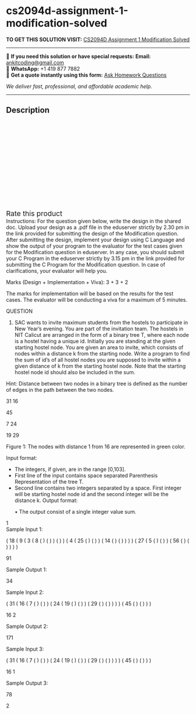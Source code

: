 # cs2094d-assignment-1-modification-solved
**TO GET THIS SOLUTION VISIT:** [CS2094D Assignment 1 Modification Solved](https://www.ankitcodinghub.com/product/cs2094d-assignment-1-modification-solved/)


---

📩 **If you need this solution or have special requests:** **Email:** ankitcoding@gmail.com  
📱 **WhatsApp:** +1 419 877 7882  
📄 **Get a quote instantly using this form:** [Ask Homework Questions](https://www.ankitcodinghub.com/services/ask-homework-questions/)

*We deliver fast, professional, and affordable academic help.*

---

<h2>Description</h2>



<div class="kk-star-ratings kksr-auto kksr-align-center kksr-valign-top" data-payload="{&quot;align&quot;:&quot;center&quot;,&quot;id&quot;:&quot;95758&quot;,&quot;slug&quot;:&quot;default&quot;,&quot;valign&quot;:&quot;top&quot;,&quot;ignore&quot;:&quot;&quot;,&quot;reference&quot;:&quot;auto&quot;,&quot;class&quot;:&quot;&quot;,&quot;count&quot;:&quot;0&quot;,&quot;legendonly&quot;:&quot;&quot;,&quot;readonly&quot;:&quot;&quot;,&quot;score&quot;:&quot;0&quot;,&quot;starsonly&quot;:&quot;&quot;,&quot;best&quot;:&quot;5&quot;,&quot;gap&quot;:&quot;4&quot;,&quot;greet&quot;:&quot;Rate this product&quot;,&quot;legend&quot;:&quot;0\/5 - (0 votes)&quot;,&quot;size&quot;:&quot;24&quot;,&quot;title&quot;:&quot;CS2094D Assignment 1 Modification  Solved&quot;,&quot;width&quot;:&quot;0&quot;,&quot;_legend&quot;:&quot;{score}\/{best} - ({count} {votes})&quot;,&quot;font_factor&quot;:&quot;1.25&quot;}">

<div class="kksr-stars">

<div class="kksr-stars-inactive">
            <div class="kksr-star" data-star="1" style="padding-right: 4px">


<div class="kksr-icon" style="width: 24px; height: 24px;"></div>
        </div>
            <div class="kksr-star" data-star="2" style="padding-right: 4px">


<div class="kksr-icon" style="width: 24px; height: 24px;"></div>
        </div>
            <div class="kksr-star" data-star="3" style="padding-right: 4px">


<div class="kksr-icon" style="width: 24px; height: 24px;"></div>
        </div>
            <div class="kksr-star" data-star="4" style="padding-right: 4px">


<div class="kksr-icon" style="width: 24px; height: 24px;"></div>
        </div>
            <div class="kksr-star" data-star="5" style="padding-right: 4px">


<div class="kksr-icon" style="width: 24px; height: 24px;"></div>
        </div>
    </div>

<div class="kksr-stars-active" style="width: 0px;">
            <div class="kksr-star" style="padding-right: 4px">


<div class="kksr-icon" style="width: 24px; height: 24px;"></div>
        </div>
            <div class="kksr-star" style="padding-right: 4px">


<div class="kksr-icon" style="width: 24px; height: 24px;"></div>
        </div>
            <div class="kksr-star" style="padding-right: 4px">


<div class="kksr-icon" style="width: 24px; height: 24px;"></div>
        </div>
            <div class="kksr-star" style="padding-right: 4px">


<div class="kksr-icon" style="width: 24px; height: 24px;"></div>
        </div>
            <div class="kksr-star" style="padding-right: 4px">


<div class="kksr-icon" style="width: 24px; height: 24px;"></div>
        </div>
    </div>
</div>


<div class="kksr-legend" style="font-size: 19.2px;">
            <span class="kksr-muted">Rate this product</span>
    </div>
    </div>
<div class="page" title="Page 1">
<div class="layoutArea">
<div class="column">
Instructions: For the question given below, write the design in the shared doc. Upload your design as a .pdf file in the eduserver strictly by 2.30 pm in the link provided for submitting the design of the Modification question. After submitting the design, implement your design using C Language and show the output of your program to the evaluator for the test cases given for the Modification question in eduserver. In any case, you should submit your C Program in the eduserver strictly by 3.15 pm in the link provided for submitting the C Program for the Modification question. In case of clarifications, your evaluator will help you.

Marks (Design + Implementation + Viva): 3 + 3 + 2

The marks for implementation will be based on the results for the test cases. The evaluator will be conducting a viva for a maximum of 5 minutes.

QUESTION

1. SAC wants to invite maximum students from the hostels to participate in New Year’s evening. You are part of the invitation team. The hostels in NIT Calicut are arranged in the form of a binary tree T, where each node is a hostel having a unique id. Initially you are standing at the given starting hostel node. You are given an area to invite, which consists of nodes within a distance k from the starting node. Write a program to find the sum of id’s of all hostel nodes you are supposed to invite within a given distance of k from the starting hostel node. Note that the starting hostel node id should also be included in the sum.

Hint: Distance between two nodes in a binary tree is defined as the number of edges in the path between the two nodes.

</div>
</div>
<div class="layoutArea">
<div class="column">
31 16

45

</div>
</div>
<div class="layoutArea">
<div class="column">
7 24

19 29

</div>
</div>
<div class="layoutArea">
<div class="column">
Figure 1: The nodes with distance 1 from 16 are represented in green color.

Input format:

<ul>
<li>The integers, if given, are in the range [0,103].</li>
<li>First line of the input contains space separated Parenthesis Representation of the tree
T.
</li>
<li>Second line contains two integers separated by a space. First integer will be starting hostel
node id and the second integer will be the distance k. Output format:

• The output consist of a single integer value sum.
</li>
</ul>
</div>
</div>
<div class="layoutArea">
<div class="column">
1

</div>
</div>
</div>
<div class="page" title="Page 2">
<div class="layoutArea">
<div class="column">
Sample Input 1:

( 18 ( 9 ( 3 ( 8 ( ) ( ) ) ( ) ) ( 4 ( 25 ( ) ( ) ) ( 14 ( ) ( ) ) ) ) ( 27 ( 5 ( ) ( ) ) ( 56 ( ) ( ) ) ) )

91

Sample Output 1:

34

Sample Input 2:

( 31 ( 16 ( 7 ( ) ( ) ) ( 24 ( 19 ( ) ( ) ) ( 29 ( ) ( ) ) ) ) ( 45 ( ) ( ) ) )

16 2

Sample Output 2:

171

Sample Input 3:

( 31 ( 16 ( 7 ( ) ( ) ) ( 24 ( 19 ( ) ( ) ) ( 29 ( ) ( ) ) ) ) ( 45 ( ) ( ) ) )

16 1

Sample Output 3:

78

</div>
</div>
<div class="layoutArea">
<div class="column">
2

</div>
</div>
</div>
